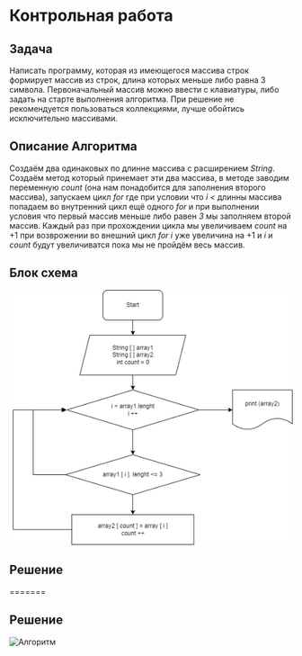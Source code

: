 # Контрольная работа

## Задача

Написать программу, которая из имеющегося массива строк формирует массив из строк, длина которых меньше либо равна 3 символа. Первоначальный массив можно ввести с клавиатуры, либо задать на старте выполнения алгоритма. При решение не рекомендуется пользоваться коллекциями, лучше обойтись исключительно массивами.

## Описание Алгоритма

Создаём два одинаковых по длинне массива с расширением *String*. Создаём метод который принемает эти два массива, в методе заводим переменную *count* (она нам понадобится для заполнения второго массива), запускаем цикл *for* где при условии что *i <* длинны массива попадаем во внутренний цикл ещё одного *for* и при выполнении условия что первый массив меньше либо равен *3* мы заполняем второй массив. Каждый раз при прохождении цикла мы увеличиваем *count* на +1 при возврожении во внешний цикл *for* *i* уже увеличина на +1 и *i* и *count* будут увеличиватся пока мы не пройдём весь массив.

## Блок схема


![Блок схема](BlokShem.png)

## Решение
=======
## Решение

![Алгоритм](/prog/Program.cs)

